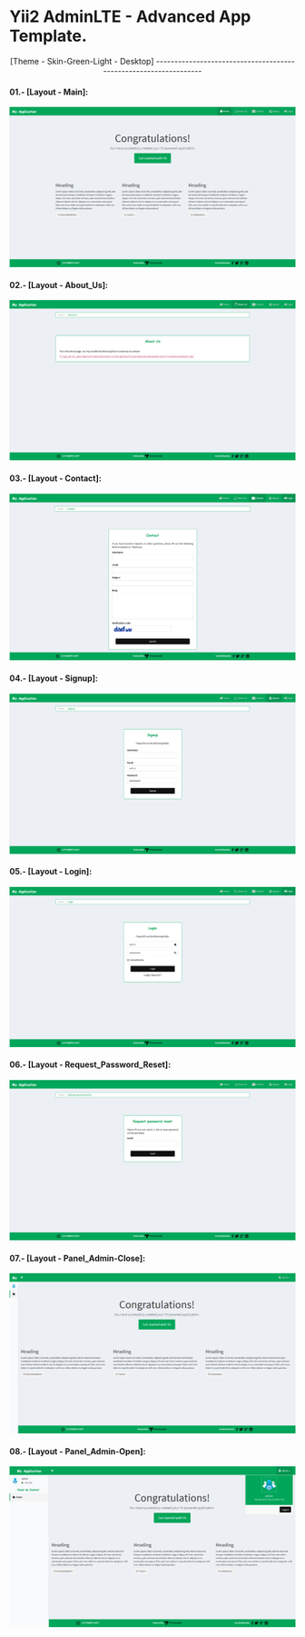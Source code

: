 Yii2 AdminLTE - Advanced App Template.
======================================

<p align= "center">[Theme - Skin-Green-Light - Desktop]
-----------------------------------------------------------------

#### 01.- [Layout - Main]:

![Home Page Skin-Green-light-Main](images/skin-green-light/green_light-main.png)

#### 02.- [Layout - About_Us]:

![Home Page Skin-Green-light-About_Us](images/skin-green-light/green_light-about_us.png)

#### 03.- [Layout - Contact]:

![Home Page Skin-Green-light-Contact](images/skin-green-light/green_light-contact.png)

#### 04.- [Layout - Signup]:

![Home Page Skin-Green-light-Signup](images/skin-green-light/green_light-signup.png)

#### 05.- [Layout - Login]:

![Home Page Skin-Green-light-Login](images/skin-green-light/green_light-login.png)

#### 06.- [Layout - Request_Password_Reset]:

![Home Page Skin-Green-light-Request_Password_Reset](images/skin-green-light/green_light-request_password_reset.png)

#### 07.- [Layout - Panel_Admin-Close]:

![Home Page Skin-Green-light-Panel_Admin-Close](images/skin-green-light/green_light-panel_admin-close.png)

#### 08.- [Layout - Panel_Admin-Open]:

![Home Page Skin-Green-light-Panel_Admin-Open](images/skin-green-light/green_light-panel_admin-open.png)